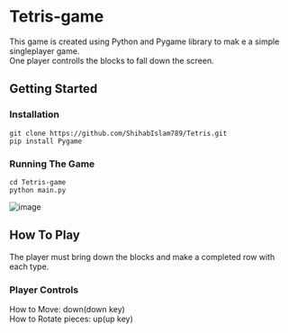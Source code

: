 # Tetris-game

This game is created using Python and Pygame library to mak e a simple singleplayer game. <br>
One player controlls the blocks to fall down the screen. 

## Getting Started

### Installation
```
git clone https://github.com/ShihabIslam789/Tetris.git
pip install Pygame
```
### Running The Game
```
cd Tetris-game
python main.py
```
![image](https://user-images.githubusercontent.com/56773545/179036352-9c1dcf94-3aab-4193-9259-1fcbe32ee7dc.png)


## How To Play
The player must bring down the blocks and make a completed row with each type. <br>

### Player Controls
How to Move: down(down key) <br>
How to Rotate pieces: up(up key) <br>
